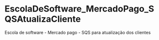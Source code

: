 # EscolaDeSoftware_MercadoPago_SQSAtualizaCliente
Escola de software - Mercado pago - SQS para atualização dos clientes
